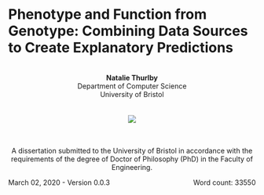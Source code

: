 

Phenotype and Function from Genotype: Combining Data Sources to Create Explanatory Predictions
==============================================================================================

<!--Note 1: In Jupyter book, markdown doesn't work inside html (e.g. for centering), so doing some formatting html just for this page-->
<!--Note 2: <center> tags and floating doesn't work as expecting when converting to PDF, so using text-align as a workaround-->
<!-- Note 3: indenting stuff runs the risk of coming out as an indented code bloock-->

<br>

<div  style="text-align: center">
<b>Natalie Thurlby</b><br>
Department of Computer Science<br>
University of Bristol<br>
<br><br>

<img src="/content/images/bristol-crest.png">

<br><br>
A dissertation submitted to the University of Bristol in accordance with the requirements of the degree of Doctor of Philosophy (PhD) in the Faculty of Engineering.
<br>
</div>

<!--TODO: check word count-->
<div class = "bottom_first_page">
March 02, 2020 - Version 0.0.3
<span style="float: right;">Word count: 33550</span>
</div>

